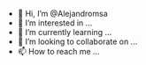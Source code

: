 - 👋 Hi, I’m @Alejandromsa
- 👀 I’m interested in ...
- 🌱 I’m currently learning ...
- 💞️ I’m looking to collaborate on ...
- 📫 How to reach me ...

<!---
Alejandromsa/Alejandromsa is a ✨ special ✨ repository because its `README.md` (this file) appears on your GitHub profile.
You can click the Preview link to take a look at your changes.
--->
